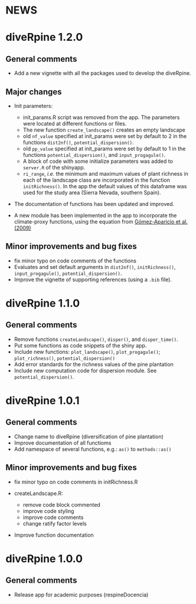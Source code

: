 # NEWS

# diveRpine 1.2.0
## General comments 
* Add a new vignette with all the packages used to develop the diveRpine.


## Major changes
* Init parameters: 
  
  * init_params.R script was removed from the app. The parameters were located at different functions or files. 
  * The new function `create_landscape()` creates an empty landscape
  * old `nf_value` specified at init_params were set by default to 2 in the functions `dist2nf()`, `potential_dispersion()`. 
  * old `pp_value` specified at init_params were set by default to 1 in the functions `potential_dispersion()`, and `input_progagule()`. 
  * A block of code with some initialize parameters was added to `server.R` of the shinyapp.
  * `ri_range`, *i.e.* the minimum and maximum values of plant richness in each of the landscape class are incorporated in the function `initRichness()`. In the app the default values of this dataframe was used for the study area (Sierra Nevada, southern Spain). 

* The documentation of functions has been updated and improved. 

* A new module has been implemented in the app to incorporate the climate-proxy functions, using the equation from [Gómez-Aparicio et al. (2009)](https://doi.org/10.1890/08-1656.1)


## Minor improvements and bug fixes
* fix minor typo on code comments of the functions
* Evaluates and set default arguments in `dist2nf()`, `initRichness()`, `input_progagule()`, `potential_dispersion()`.
* Improve the vignette of supporting references (using a `.bib` file). 


# diveRpine 1.1.0 
## General comments 
* Remove functions `createLandscape()`, `disper()`, and `disper_time()`. 
* Put some functions as code snippets of the shiny app. 
* Include new functions: `plot_landscape()`, `plot_progagule()`; `plot_richness()`, `potential_dispersion()`
* Add error standards for the richness values of the pine plantation
* Include new computation code for dispersion module. See `potential_dispersion()`. 

# diveRpine 1.0.1 
## General comments

* Change name to diveRpine (diversification of pine plantation)
* Improve documentation of all functioms
* Add namespace of several functions, e.g.: `as()` to `methods::as()`

## Minor improvements and bug fixes

* fix minor typo on code comments in initRichness.R
* createLandscape.R:
  
  * remove code block commented
  * improve code styling
  * improve code comments
  * change ratify factor levels

* Improve function documentation

# diveRpine  1.0.0 
## General comments

* Release app for academic purposes (respineDocencia)

